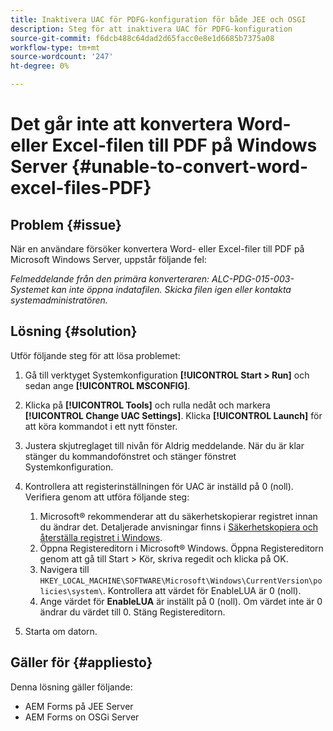 ```yaml
---
title: Inaktivera UAC för PDFG-konfiguration för både JEE och OSGI
description: Steg för att inaktivera UAC för PDFG-konfiguration
source-git-commit: f6dcb488c64dad2d65facc0e8e1d6685b7375a08
workflow-type: tm+mt
source-wordcount: '247'
ht-degree: 0%

---
```


# Det går inte att konvertera Word- eller Excel-filen till PDF på Windows Server {#unable-to-convert-word-excel-files-PDF}

## Problem {#issue}

När en användare försöker konvertera Word- eller Excel-filer till PDF på Microsoft Windows Server, uppstår följande fel:

*Felmeddelande från den primära konverteraren: ALC-PDG-015-003-Systemet kan inte öppna indatafilen. Skicka filen igen eller kontakta systemadministratören.*


## Lösning {#solution}

Utför följande steg för att lösa problemet:
1. Gå till verktyget Systemkonfiguration **[!UICONTROL Start > Run]** och sedan ange **[!UICONTROL MSCONFIG]**.
1. Klicka på **[!UICONTROL Tools]** och rulla nedåt och markera **[!UICONTROL Change UAC Settings]**. Klicka **[!UICONTROL Launch]** för att köra kommandot i ett nytt fönster.
1. Justera skjutreglaget till nivån för Aldrig meddelande. När du är klar stänger du kommandofönstret och stänger fönstret Systemkonfiguration.
1. Kontrollera att registerinställningen för UAC är inställd på 0 (noll). Verifiera genom att utföra följande steg:

   1. Microsoft® rekommenderar att du säkerhetskopierar registret innan du ändrar det. Detaljerade anvisningar finns i [Säkerhetskopiera och återställa registret i Windows](https://support.microsoft.com/en-us/help/322756).
   1. Öppna Registereditorn i Microsoft® Windows. Öppna Registereditorn genom att gå till Start > Kör, skriva regedit och klicka på OK.
   1. Navigera till `HKEY_LOCAL_MACHINE\SOFTWARE\Microsoft\Windows\CurrentVersion\policies\system\`. Kontrollera att värdet för EnableLUA är 0 (noll).
   1. Ange värdet för **EnableLUA** är inställt på 0 (noll). Om värdet inte är 0 ändrar du värdet till 0. Stäng Registereditorn.

1. Starta om datorn.

## Gäller för {#appliesto}

Denna lösning gäller följande:
* AEM Forms på JEE Server
* AEM Forms on OSGi Server